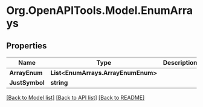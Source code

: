 # Org.OpenAPITools.Model.EnumArrays

## Properties

Name | Type | Description | Notes
------------ | ------------- | ------------- | -------------
**ArrayEnum** | **List&lt;EnumArrays.ArrayEnumEnum&gt;** |  | [optional] 
**JustSymbol** | **string** |  | [optional] 

[[Back to Model list]](../README.md#documentation-for-models) [[Back to API list]](../README.md#documentation-for-api-endpoints) [[Back to README]](../README.md)

